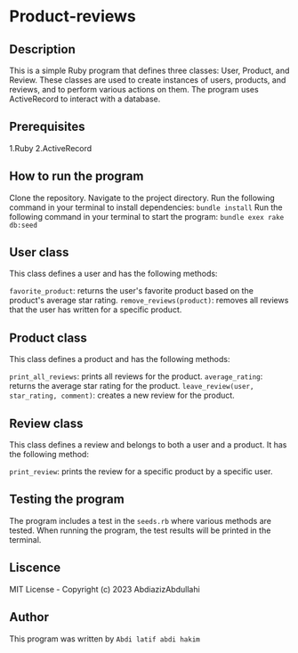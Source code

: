 # Product-reviews

## Description
This is a simple Ruby program that defines three classes: User, Product, and Review. These classes are used to create instances of users, products, and reviews, and to perform various actions on them. The program uses ActiveRecord to interact with a database.

## Prerequisites
1.Ruby
2.ActiveRecord

## How to run the program
Clone the repository.
Navigate to the project directory.
Run the following command in your terminal to install dependencies: 
    `bundle install`
Run the following command in your terminal to start the program: 
    `bundle exex rake db:seed`

## User class
This class defines a user and has the following methods:

`favorite_product`: returns the user's favorite product based on the product's average star rating.
`remove_reviews(product)`: removes all reviews that the user has written for a specific product.

## Product class
This class defines a product and has the following methods:

`print_all_reviews`: prints all reviews for the product.
`average_rating`: returns the average star rating for the product.
`leave_review(user, star_rating, comment)`: creates a new review for the product.

## Review class
This class defines a review and belongs to both a user and a product. It has the following method:

`print_review`: prints the review for a specific product by a specific user.

## Testing the program
The program includes a test in the `seeds.rb` where various methods are tested. When running the program, the test results will be printed in the terminal.

## Liscence
MIT License
    - Copyright (c) 2023 AbdiazizAbdullahi

## Author
This program was written by 
    `Abdi latif abdi hakim`